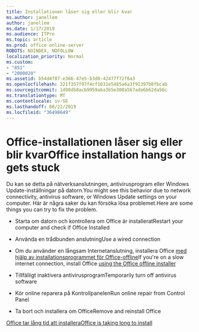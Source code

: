 ```yaml
---
title: Installationen låser sig eller blir kvar
ms.author: janellem
author: janellem
ms.date: 1/17/2019
ms.audience: ITPro
ms.topic: article
ms.prod: office-online-server
ROBOTS: NOINDEX, NOFOLLOW
localization_priority: Normal
ms.custom:
- "851"
- "2000020"
ms.assetid: b54d4f87-e366-47e5-b3d8-42477f72f6a3
ms.openlocfilehash: 321f357f97f4cf1031e5485a6a3f91397b0fbcab
ms.sourcegitcommit: 1d98db8acb9959aba3b5e308a567ade6b62da56c
ms.translationtype: MT
ms.contentlocale: sv-SE
ms.lasthandoff: 08/22/2019
ms.locfileid: "36498649"
---
```

# <a name="office-installation-hangs-or-gets-stuck"></a><span data-ttu-id="65024-102">Office-installationen låser sig eller blir kvar</span><span class="sxs-lookup"><span data-stu-id="65024-102">Office installation hangs or gets stuck</span></span>

<span data-ttu-id="65024-103">Du kan se detta på nätverksanslutningen, antivirusprogram eller Windows Update-inställningar på datorn.</span><span class="sxs-lookup"><span data-stu-id="65024-103">You might see this behavior due to network connectivity, antivirus software, or Windows Update settings on your computer.</span></span> <span data-ttu-id="65024-104">Här är några saker du kan försöka lösa problemet.</span><span class="sxs-lookup"><span data-stu-id="65024-104">Here are some things you can try to fix the problem.</span></span>
  
- <span data-ttu-id="65024-105">Starta om datorn och kontrollera om Office är installerat</span><span class="sxs-lookup"><span data-stu-id="65024-105">Restart your computer and check if Office Installed</span></span>

- <span data-ttu-id="65024-106">Använda en trådbunden anslutning</span><span class="sxs-lookup"><span data-stu-id="65024-106">Use a wired connection</span></span>

- <span data-ttu-id="65024-107">Om du använder en långsam Internetanslutning, installera Office [med hjälp av installationsprogrammet för Office-offline](https://support.office.com/article/f0a85fe7-118f-41cb-a791-d59cef96ad1c?wt.mc_id=Alchemy_ClientDIA)[](https://support.office.com/article/f0a85fe7-118f-41cb-a791-d59cef96ad1c?wt.mc_id=Alchemy_ClientDIA.aspx)</span><span class="sxs-lookup"><span data-stu-id="65024-107">If you're on a slow internet connection, install Office [using the Office offline installer](https://support.office.com/article/f0a85fe7-118f-41cb-a791-d59cef96ad1c?wt.mc_id=Alchemy_ClientDIA)[](https://support.office.com/article/f0a85fe7-118f-41cb-a791-d59cef96ad1c?wt.mc_id=Alchemy_ClientDIA.aspx)</span></span>

- <span data-ttu-id="65024-108">Tillfälligt inaktivera antivirusprogram</span><span class="sxs-lookup"><span data-stu-id="65024-108">Temporarily turn off antivirus software</span></span>

- <span data-ttu-id="65024-109">Kör online reparera på Kontrollpanelen</span><span class="sxs-lookup"><span data-stu-id="65024-109">Run online repair from Control Panel</span></span>

- <span data-ttu-id="65024-110">Ta bort och installera om Office</span><span class="sxs-lookup"><span data-stu-id="65024-110">Remove and reinstall Office</span></span>

[<span data-ttu-id="65024-111">Office tar lång tid att installera</span><span class="sxs-lookup"><span data-stu-id="65024-111">Office is taking long to install</span></span>](https://support.office.com/article/0f09f357-3fef-42a6-b8aa-cef4c6c44bdf?wt.mc_id=Alchemy_ClientDIA)
  